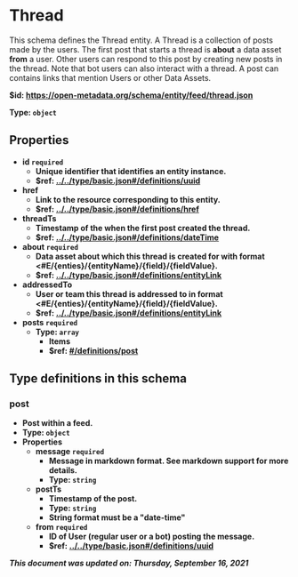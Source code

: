 # Thread

This schema defines the Thread entity. A Thread is a collection of posts made by the users. The first post that starts a thread is **about** a data asset **from** a user. Other users can respond to this post by creating new posts in the thread. Note that bot users can also interact with a thread. A post can contains links that mention Users or other Data Assets.

<b id="https/open-metadata.org/schema/entity/feed/thread.json">&#36;id: https://open-metadata.org/schema/entity/feed/thread.json

Type: `object`

## Properties
 - **id** `required`
	 - Unique identifier that identifies an entity instance.
	 - $ref: [../../type/basic.json#/definitions/uuid](../types/basic.md#uuid)
 - **href**
	 - Link to the resource corresponding to this entity.
	 - $ref: [../../type/basic.json#/definitions/href](../types/basic.md#href)
 - **threadTs**
	 - Timestamp of the when the first post created the thread.
	 - $ref: [../../type/basic.json#/definitions/dateTime](../types/basic.md#datetime)
 - **about** `required`
	 - Data asset about which this thread is created for with format <#E/{enties}/{entityName}/{field}/{fieldValue}.
	 - $ref: [../../type/basic.json#/definitions/entityLink](../types/basic.md#entitylink)
 - **addressedTo**
	 - User or team this thread is addressed to in format <#E/{enties}/{entityName}/{field}/{fieldValue}.
	 - $ref: [../../type/basic.json#/definitions/entityLink](../types/basic.md#entitylink)
 - **posts** `required`
	 - Type: `array`
		 - **Items**
		 - $ref: [#/definitions/post](#post)


## Type definitions in this schema
### post

 - Post within a feed.
 - Type: `object`
 - **Properties**
	 - **message** `required`
		 - Message in markdown format. See markdown support for more details.
		 - Type: `string`
	 - **postTs**
		 - Timestamp of the post.
		 - Type: `string`
		 - String format must be a "date-time"
	 - **from** `required`
		 - ID of User (regular user or a bot) posting the message.
		 - $ref: [../../type/basic.json#/definitions/uuid](../types/basic.md#uuid)




_This document was updated on: Thursday, September 16, 2021_